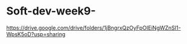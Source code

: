 # Soft-dev-week9-
https://drive.google.com/drive/folders/1jBngrxQzOyFpOIEiNgWZnSl1-WpsK5oD?usp=sharing

